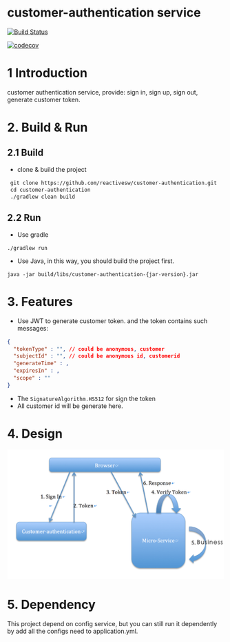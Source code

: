 # customer-authentication service
[![Build Status](https://travis-ci.org/reactivesw/customer-authentication.svg?branch=master)](https://travis-ci.org/reactivesw/customer-authentication)

[![codecov](https://codecov.io/gh/reactivesw/customer-authentication/branch/master/graph/badge.svg)](https://codecov.io/gh/reactivesw/customer-authentication)

# 1 Introduction
customer authentication service, provide: sign in, sign up, sign out, generate customer token.

# 2. Build & Run
## 2.1 Build
- clone & build the project
```Shell
 git clone https://github.com/reactivesw/customer-authentication.git
 cd customer-authentication
 ./gradlew clean build
```
## 2.2 Run
- Use gradle
```Shell
./gradlew run
```
- Use Java, in this way, you should build the project first.
```Shell
java -jar build/libs/customer-authentication-{jar-version}.jar
```

# 3. Features
- Use JWT to generate customer token. and the token contains such messages:
```Json
{
  "tokenType" : "", // could be anonymous, customer
  "subjectId" : "", // could be anonymous id, customerid
  "generateTime" : ,
  "expiresIn" : ,
  "scope" : ""
}
```
- The `SignatureAlgorithm.HS512` for sign the token
- All customer id will be generate here.

# 4. Design
![image](./doc/resource/auth-work-flow.png)

# 5. Dependency
This project depend on config service, but you can still run it dependently by add all the configs need to application.yml.



